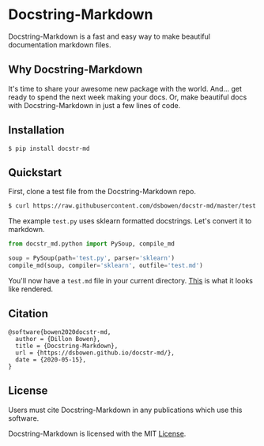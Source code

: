 # Docstring-Markdown

Docstring-Markdown is a fast and easy way to make beautiful documentation markdown files.

## Why Docstring-Markdown

It's time to share your awesome new package with the world. And... get ready to spend the next week making your docs. Or, make beautiful docs with Docstring-Markdown in just a few lines of code.

## Installation

```
$ pip install docstr-md
```

## Quickstart

First, clone a test file from the Docstring-Markdown repo.

```bash
$ curl https://raw.githubusercontent.com/dsbowen/docstr-md/master/test.py --output test.py
```

The example `test.py` uses sklearn formatted docstrings. Let's convert it to markdown.

```python
from docstr_md.python import PySoup, compile_md

soup = PySoup(path='test.py', parser='sklearn')
compile_md(soup, compiler='sklearn', outfile='test.md')
```

You'll now have a `test.md` file in your current directory. [This](test.md) is what it looks like rendered.

## Citation

```
@software{bowen2020docstr-md,
  author = {Dillon Bowen},
  title = {Docstring-Markdown},
  url = {https://dsbowen.github.io/docstr-md/},
  date = {2020-05-15},
}
```

## License

Users must cite Docstring-Markdown in any publications which use this software.

Docstring-Markdown is licensed with the MIT [License](https://github.com/dsbowen/docstr-md/blob/master/LICENSE).